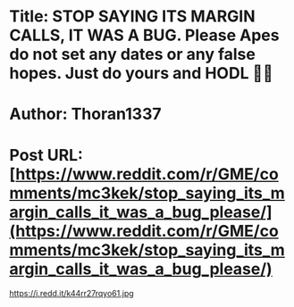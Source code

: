# Title: STOP SAYING ITS MARGIN CALLS, IT WAS A BUG. Please Apes do not set any dates or any false hopes. Just do yours and HODL 💎🙌
# Author: Thoran1337
# Post URL: [https://www.reddit.com/r/GME/comments/mc3kek/stop_saying_its_margin_calls_it_was_a_bug_please/](https://www.reddit.com/r/GME/comments/mc3kek/stop_saying_its_margin_calls_it_was_a_bug_please/)


https://i.redd.it/k44rr27rqyo61.jpg